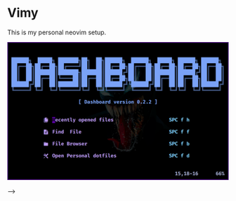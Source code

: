 # Vimy
This is my personal neovim setup.

![Demo](demo.png)

<!-- <!-- TABLE OF CONTENTS --> -->
<!-- ## Table of Contents -->
<!---->
<!-- * [Project Structure](#project-structure) -->
<!-- * [Install](#install) -->
<!-- * [Usage](#usage) -->
<!-- * [Develop](#develop) -->
<!-- * [License](#license) -->
<!---->
<!-- ## Project Structure -->
<!-- ``` -->
<!-- matrix_game/ -->
<!-- |-- src/ -->
<!-- |   |-- matrix_game.c -->
<!-- | -->
<!-- |-- AUTHORS -->
<!-- |-- demo.png -->
<!-- |-- LICENSE -->
<!-- |-- Makefile -->
<!-- |-- matrix_game -->
<!-- |-- README.md -->
<!-- ``` -->
<!---->
<!-- ## Install -->
<!-- - Install from github:  -->
<!-- ``` -->
<!-- $ git clone https://github.com/nemo256/matrix_game -->
<!-- $ cd matrix_game -->
<!-- $ make -->
<!-- $ make clean install -->
<!-- ``` -->
<!-- ## Usage -->
<!-- > matrix_game <size_of_matrix> -->
<!-- - Using 5 as the size: -->
<!-- ``` -->
<!-- $ matrix_game 5 -->
<!-- ``` -->
<!-- - Press R or P to either rotate the matrix or permute two values. -->
<!---->
<!-- ## Develop -->
<!-- - Download the project: -->
<!-- ``` -->
<!-- $ git clone https://github.com/nemo256/matrix_game -->
<!-- $ cd matrix_game -->
<!-- ``` -->
<!-- - Now change <src/matrix_game.c> (using vim): -->
<!-- ``` -->
<!-- $ vim src/matrix_game.c -->
<!-- ``` -->
<!-- - Now just run make to compile the project: -->
<!-- ``` -->
<!-- $ make -->
<!-- $ make clean install -->
<!-- $ matrix_game 3 -->
<!-- ``` -->
<!---->
<!-- ## License -->
<!-- - Please read [matrix_game/LICENSE](https://github.com/nemo256/matrix_game/blob/master/LICENSE) -->
